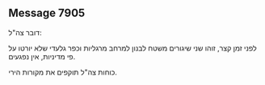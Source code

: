 ## Message 7905

דובר צה"ל:

לפני זמן קצר, זוהו שני שיגורים משטח לבנון למרחב מרגליות וכפר גלעדי שלא יורטו על פי מדיניות, אין נפגעים.

כוחות צה"ל תוקפים את מקורות הירי.


